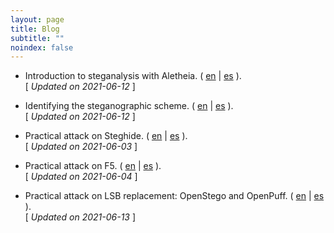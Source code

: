```yaml
---
layout: page
title: Blog
subtitle: "" 
noindex: false
---
```


- Introduction to steganalysis with Aletheia.
  ( [en](/stego/aletheia/intro-en) | [es](/stego/aletheia/intro-es) ). 
  <br>[ *Updated on 2021-06-12* ]

- Identifying the steganographic scheme. 
  ( [en](/stego/aletheia/identify-en) | [es](/stego/aletheia/identify-es) ).
  <br>[ *Updated on 2021-06-12* ]

- Practical attack on Steghide.
  ( [en](/stego/aletheia/steghide-attack-en) | [es](/stego/aletheia/steghide-attack-es) ).
  <br>[ *Updated on 2021-06-03* ]

- Practical attack on F5.
  ( [en](/stego/aletheia/f5-attack-en) | [es](/stego/aletheia/f5-attack-es) ).
  <br>[ *Updated on 2021-06-04* ]

- Practical attack on LSB replacement: OpenStego and OpenPuff. 
  ( [en](/stego/aletheia/lsbr-attack-en) | [es](/stego/aletheia/lsbr-attack-es) ). 
  <br>[ *Updated on 2021-06-13* ]


